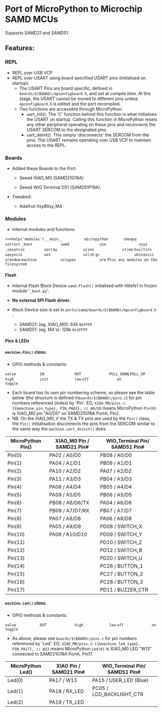 Port of MicroPython to Microchip SAMD MCUs
==========================================

Supports SAMD21 and SAMD51.

## Features:

### REPL

- REPL over USB VCP
- REPL over USART using board specified USART pins (initialised on startup).
  - The USART Pins are board specific, defined in `boards/$(BOARD)/mpconfigboard.h`, and set at compile time. At this stage, the USART cannot be moved to different pins unless `mpconfigboard.h` is edited and the port recompiled.
  - Two functions are accessible through MicroPython:
    - uart_init(). The 'C' function behind this function is what initialises the USART on startup. Calling this function in MicroPython resets any other peripheral operating on these pins and reconnects the USART SERCOM to the designated pins.
    - uart_deinit(). This simply 'disconnects' the SERCOM from the pins. The USART remains operating over USB VCP to maintain access to the REPL.

### Boards

- Added these Boards to the Port:

  - Seeed XIAO_M0 (SAMD21G18A)

  - Seeed WIO Terminal D51 (SAMD51P19A).

- Tweaked:

  - Adafruit ItsyBitsy_M4

### Modules

- Internal modules and functions:

`>>>help('modules')`
`__main__          micropython       uheapq            ustruct`
`_boot             samd              uio               usys`
`_uasyncio         uarray            ujson             utime`
`builtins          uasyncio          uos               uzlib`
`gc                ubinascii         urandom`
`machine           uctypes           ure`
`Plus any modules on the filesystem`

#### Flash

- Internal Flash Block Device `samd.Flash()` initialised with littlefs1 in frozen module '`_boot.py`'. 

- **No external SPI Flash driver**.

- Block Device size is set in `ports/samd/boards/$(BOARD)/mpconfigboard.h` :

  - SAMD21: (eg; XIAO_M0): 64k `0xFFFF` 

   *  SAMD51: (eg; M4's): 128k `0x1FFFF`

#### Pins & LEDs

##### `machine.Pin()` class. 

- GPIO methods & constants:

`value           IN              OUT             PULL_DOWN`
`PULL_UP         high            init            low`
`off             on              toggle`

- Each board has its own pin numbering scheme, so please see the table below (the structure is defined in`boards/$(BOARD)/pins.c`) for pin numbers referenced (index) by 'Pin'. EG; `XIAO_M0/pins.c`: `{{&machine_pin_type}, PIN_PA02}, // A0/D0` means MicroPython `Pin(0)` is XIAO_M0 pin "A0/D0" on SAMD21G18A PortA, Pin2.
- NB. On the XIAO_M0, if the TX & TX pins are used by the `Pin()` class, the `Pin()` initialisation disconnects the pins from the SERCOM similar to the same way the `machine.uart_deinit()` does.

| MicroPython Pin() | XIAO_M0 Pin / SAMD21 Pin# | WIO_Terminal Pin/ SAMD51 Pin# |
| ----------------- | ------------------------- | ----------------------------- |
| Pin(0)            | PA02 / A0/D0              | PB08 / A0/D0                  |
| Pin(1)            | PA04 / A1/D1              | PB09 / A1/D1                  |
| Pin(2)            | PA10 / A2/D2              | PA07 / A2/D2                  |
| Pin(3)            | PA11 / A3/D3              | PB04 / A3/D3                  |
| Pin(4)            | PA08 / A4/D4              | PB05 / A4/D4                  |
| Pin(5)            | PA09 / A5/D5              | PB06 / A5/D5                  |
| Pin(6)            | PB08 / A6/D6/TX           | PA04 / A6/D6                  |
| Pin(7)            | PB09 / A7/D7/RX           | PB07 / A7/D7                  |
| Pin(8)            | PA07 / A8/D8              | PA06 / A8/D8                  |
| Pin(9)            | PA05 / A9/D9              | PD08 / SWITCH_X               |
| Pin(10)           | PA06 / A10/D10            | PD09 / SWITCH_Y               |
| Pin(11)           |                           | PD10 / SWITCH_Z               |
| Pin(12)           |                           | PD12 / SWITCH_B               |
| Pin(13)           |                           | PD20 / SWITCH_U               |
| Pin(14)           |                           | PC26 / BUTTON_1               |
| Pin(15)           |                           | PC27 / BUTTON_2               |
| Pin(16)           |                           | PC28 / BUTTON_3               |
| Pin(17)           |                           | PD11 / BUZZER_CTR             |

##### `machine.Led()` class. 

- GPIO methods & constants:

`value           OUT             high            low`
`off             on              toggle`

- As above, please see `boards/$(BOARD)/pins.c` for pin numbers referenced by 'Led'. EG; `XIAO_M0/pins.c`: `{{&machine_led_type}, PIN_PA17}, // W13` means MicroPython `Led(0)` is XIAO_M0 LED "W13" connected to SAMD21G18A PortA, Pin17.

| MicroPython Led() | XIAO Pin / SAMD21 Pin# | WIO_Terminal Pin/ SAMD51 Pin# |
| ----------------- | ---------------------- | ----------------------------- |
| Led(0)            | PA17 / W13             | PA15 / USER_LED (Blue)        |
| Led(1)            | PA18 / RX_LED          | PC05 / LCD_BACKLIGHT_CTR      |
| Led(2)            | PA19 / TX_LED          |                               |